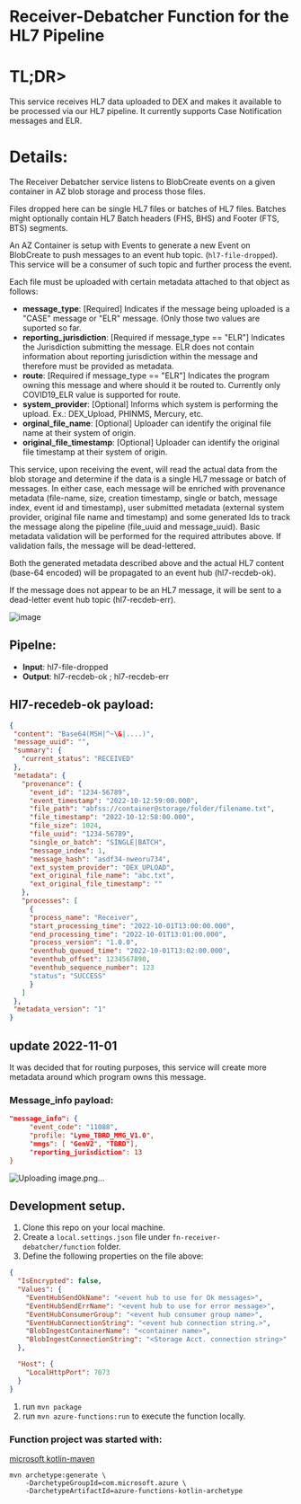 
# Receiver-Debatcher Function for the HL7 Pipeline

# TL;DR>

This service receives HL7 data uploaded to DEX and makes it available to be processed via our HL7 pipeline. It currently supports Case Notification messages and ELR.
	
	
# Details:
The Receiver Debatcher service listens to BlobCreate events on a given container in AZ blob storage and process those files.

Files dropped here can be single HL7 files or batches of HL7 files. Batches might optionally contain HL7 Batch headers (FHS, BHS) and Footer (FTS, BTS) segments.

An AZ Container is setup with Events to generate a new Event on BlobCreate to push messages to an event hub topic. (<code>hl7-file-dropped</code>). This service will be a consumer of such topic and further process the event.

Each file must be uploaded with certain metadata attached to that object as follows:
- **message_type**: [Required] Indicates if the message being uploaded is a "CASE" message or "ELR" message. (Only those two values are suported so far.
- **reporting_jurisdiction**: [Required if message_type == "ELR"] Indicates the Jurisdiction submitting the message. ELR does not contain information about reporting jurisdiction within the message and therefore must be provided as metadata.
- **route**: [Required if message_type == "ELR"] Indicates the program owning this message and where should it be routed to. Currently only COVID19_ELR value is supported for route.
- **system_provider**: [Optional] Informs which system is performing the upload. Ex.: DEX_Upload, PHINMS, Mercury, etc.
- **orginal_file_name**: [Optional] Uploader can identify the original file name at their system of origin.
- **original_file_timestamp**: [Optional] Uploader can identify the original file timestamp at their system of origin.

This service, upon receiving the event, will read the actual data from the blob storage and determine if the data is a single HL7 message or batch of messages. In either case, each message will be enriched with provenance metadata (file-name, size, creation timestamp, single or batch,  message index, event id and timestamp), user submitted metadata (external system provider, original file name and timestamp) and some generated Ids to track the message along the pipeline (file_uuid and message_uuid). 
Basic metadata validation will be performed for the required attributes above. If validation fails, the message will be dead-lettered.

Both the generated metadata described above and the actual HL7 content (base-64 encoded) will be propagated to an event hub (hl7-recdeb-ok).

If the message does not appear to be an HL7 message, it will be sent to a dead-letter event hub topic (hl7-recdeb-err).

![image](https://user-images.githubusercontent.com/3239945/205654635-4645456f-f706-48ff-9ced-49443407045a.png)


## Pipelne:

* **Input**: hl7-file-dropped
* **Output**: hl7-recdeb-ok ; hl7-recdeb-err

## Hl7-recedeb-ok payload:

``` json
{
 "content": "Base64(MSH|^~\&|....)",
 "message_uuid": "",
 "summary": {
   "current_status": "RECEIVED"
 },
 "metadata": {
   "provenance": {
     "event_id": "1234-56789",
     "event_timestamp": "2022-10-12:59:00.000",
     "file_path": "abfss://container@storage/folder/filename.txt",
     "file_timestamp": "2022-10-12:58:00.000",
     "file_size": 1024,
     "file_uuid": "1234-56789",
     "single_or_batch": "SINGLE|BATCH",
     "message_index": 1,
     "message_hash": "asdf34-nweoru734",
     "ext_system_provider": "DEX_UPLOAD",
     "ext_original_file_name": "abc.txt",
     "ext_original_file_timestamp": ""
   },
   "processes": [
     {
     "process_name": "Receiver",
     "start_processing_time": "2022-10-01T13:00:00.000",
     "end_processing_time": "2022-10-01T13:01:00.000",
     "process_version": "1.0.0",
     "eventhub_queued_time": "2022-10-01T13:02:00.000",
     "eventhub_offset": 1234567890,
     "eventhub_sequence_number": 123
     "status": "SUCCESS"
     }
   ]
 },
 "metadata_version": "1"
}
``` 

## update 2022-11-01
It was decided that for routing purposes, this service will create more metadata around which program owns this message.

### Message_info payload:

```json
"message_info": {
     "event_code": "11088",
     "profile: "Lyme_TBRD_MMG_V1.0", 
     "mmgs": [ "GenV2", "TBRD"],
     "reporting_jurisdiction": 13
}
```
![Uploading image.png…]()


## Development setup.

1. Clone this repo on your local machine.
1. Create a <code>local.settings.json</code> file under <code>fn-receiver-debatcher/function</code> folder. 
1. Define the following properties on the file above:
```json
{
  "IsEncrypted": false,
  "Values": {
    "EventHubSendOkName": "<event hub to use for Ok messages>",
    "EventHubSendErrName": "<event hub to use for error message>",
    "EventHubConsumerGroup": "<event hub consumer group name>",
    "EventHubConnectionString": "<event hub connection string.>",
    "BlobIngestContainerName": "<container name>",
    "BlobIngestConnectionString": "<Storage Acct. connection string>"
  },

  "Host": {
    "LocalHttpPort": 7073
  }
}
```

1. run <code>mvn package</code>
1. run <code>mvn azure-functions:run</code> to execute the function locally.

### Function project was started with:

[microsoft kotlin-maven](https://docs.microsoft.com/en-us/azure/azure-functions/functions-create-first-kotlin-maven?tabs=bash )

```
mvn archetype:generate \
    -DarchetypeGroupId=com.microsoft.azure \
    -DarchetypeArtifactId=azure-functions-kotlin-archetype
```
